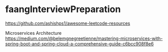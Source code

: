 # faangInterviewPreparation



https://github.com/ashishps1/awesome-leetcode-resources


Microservices Architecture
https://medium.com/@belemgnegreetienne/mastering-microservices-with-spring-boot-and-spring-cloud-a-comprehensive-guide-c6bcc908f8e6
